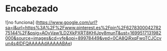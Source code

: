 # Encabezado
![no funciona] (https://www.google.com/url?sa=i&url=https%3A%2F%2Fwww.pinterest.es%2Fpin%2F627830004278275144%2F&psig=AOvVaw1LD2XkPXRT8KHIJpy8munT&ust=1699517131982000&source=images&cd=vfe&opi=89978449&ved=0CA8QjRxqFwoTCJCcvun4s4IDFQAAAAAdAAAAABAe)